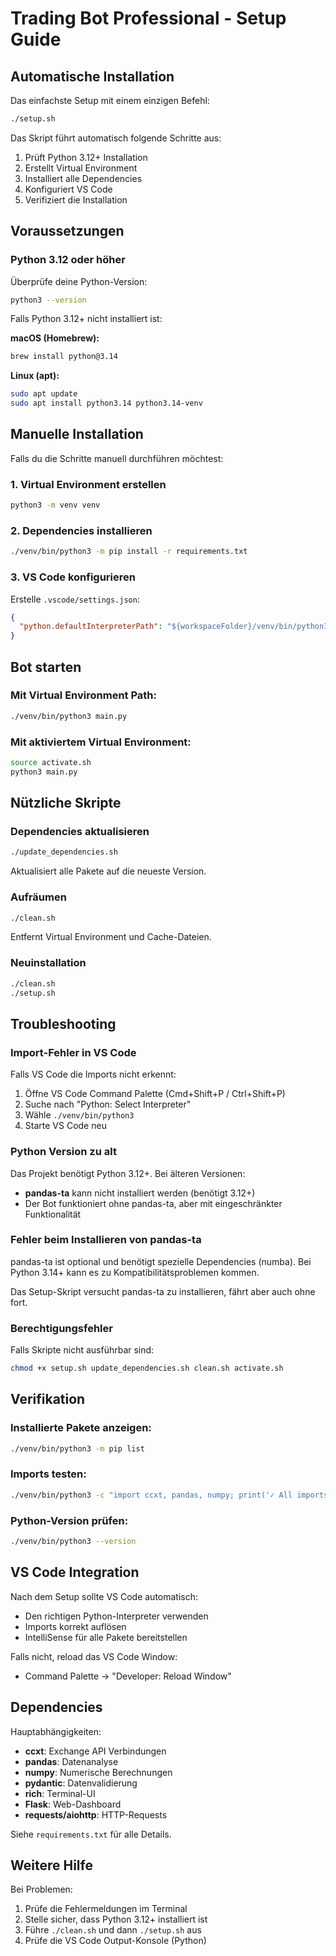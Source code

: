 # Trading Bot Professional - Setup Guide

## Automatische Installation

Das einfachste Setup mit einem einzigen Befehl:

```bash
./setup.sh
```

Das Skript führt automatisch folgende Schritte aus:
1. Prüft Python 3.12+ Installation
2. Erstellt Virtual Environment
3. Installiert alle Dependencies
4. Konfiguriert VS Code
5. Verifiziert die Installation

## Voraussetzungen

### Python 3.12 oder höher

Überprüfe deine Python-Version:
```bash
python3 --version
```

Falls Python 3.12+ nicht installiert ist:

**macOS (Homebrew):**
```bash
brew install python@3.14
```

**Linux (apt):**
```bash
sudo apt update
sudo apt install python3.14 python3.14-venv
```

## Manuelle Installation

Falls du die Schritte manuell durchführen möchtest:

### 1. Virtual Environment erstellen
```bash
python3 -m venv venv
```

### 2. Dependencies installieren
```bash
./venv/bin/python3 -m pip install -r requirements.txt
```

### 3. VS Code konfigurieren
Erstelle `.vscode/settings.json`:
```json
{
  "python.defaultInterpreterPath": "${workspaceFolder}/venv/bin/python3"
}
```

## Bot starten

### Mit Virtual Environment Path:
```bash
./venv/bin/python3 main.py
```

### Mit aktiviertem Virtual Environment:
```bash
source activate.sh
python3 main.py
```

## Nützliche Skripte

### Dependencies aktualisieren
```bash
./update_dependencies.sh
```

Aktualisiert alle Pakete auf die neueste Version.

### Aufräumen
```bash
./clean.sh
```

Entfernt Virtual Environment und Cache-Dateien.

### Neuinstallation
```bash
./clean.sh
./setup.sh
```

## Troubleshooting

### Import-Fehler in VS Code

Falls VS Code die Imports nicht erkennt:

1. Öffne VS Code Command Palette (Cmd+Shift+P / Ctrl+Shift+P)
2. Suche nach "Python: Select Interpreter"
3. Wähle `./venv/bin/python3`
4. Starte VS Code neu

### Python Version zu alt

Das Projekt benötigt Python 3.12+. Bei älteren Versionen:

- **pandas-ta** kann nicht installiert werden (benötigt 3.12+)
- Der Bot funktioniert ohne pandas-ta, aber mit eingeschränkter Funktionalität

### Fehler beim Installieren von pandas-ta

pandas-ta ist optional und benötigt spezielle Dependencies (numba).
Bei Python 3.14+ kann es zu Kompatibilitätsproblemen kommen.

Das Setup-Skript versucht pandas-ta zu installieren, fährt aber auch ohne fort.

### Berechtigungsfehler

Falls Skripte nicht ausführbar sind:
```bash
chmod +x setup.sh update_dependencies.sh clean.sh activate.sh
```

## Verifikation

### Installierte Pakete anzeigen:
```bash
./venv/bin/python3 -m pip list
```

### Imports testen:
```bash
./venv/bin/python3 -c "import ccxt, pandas, numpy; print('✓ All imports work')"
```

### Python-Version prüfen:
```bash
./venv/bin/python3 --version
```

## VS Code Integration

Nach dem Setup sollte VS Code automatisch:
- Den richtigen Python-Interpreter verwenden
- Imports korrekt auflösen
- IntelliSense für alle Pakete bereitstellen

Falls nicht, reload das VS Code Window:
- Command Palette → "Developer: Reload Window"

## Dependencies

Hauptabhängigkeiten:
- **ccxt**: Exchange API Verbindungen
- **pandas**: Datenanalyse
- **numpy**: Numerische Berechnungen
- **pydantic**: Datenvalidierung
- **rich**: Terminal-UI
- **Flask**: Web-Dashboard
- **requests/aiohttp**: HTTP-Requests

Siehe `requirements.txt` für alle Details.

## Weitere Hilfe

Bei Problemen:
1. Prüfe die Fehlermeldungen im Terminal
2. Stelle sicher, dass Python 3.12+ installiert ist
3. Führe `./clean.sh` und dann `./setup.sh` aus
4. Prüfe die VS Code Output-Konsole (Python)

